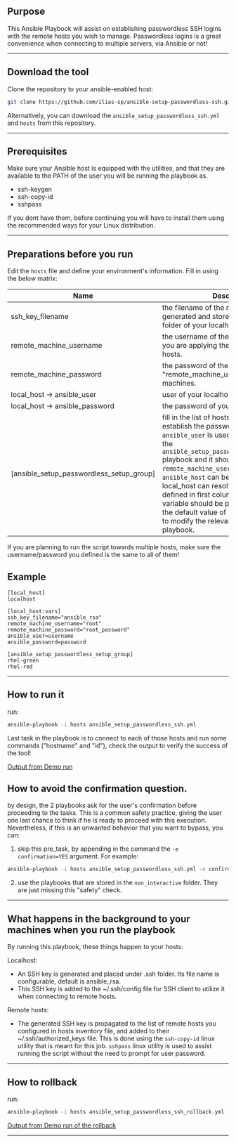 ## Purpose

This Ansible Playbook will assist on establishing passwordless SSH logins with the remote hosts you wish to manage. Passwordless logins is a great convenience when connecting to multiple servers, via Ansible or not!

---

## Download the tool

Clone the repository to your ansible-enabled host:

```bash
git clone https://github.com/ilias-sp/ansible-setup-passwordless-ssh.git
```

Alternatively, you can download the `ansible_setup_passwordless_ssh.yml` and `hosts` from this repository.

---

## Prerequisites

Make sure your Ansible host is equipped with the utilities, and that they are available to the PATH of the user you will be running the playbook as.

- ssh-keygen
- ssh-copy-id
- sshpass

If you dont have them, before continuing you will have to install them using the recommended ways for your Linux distribution.

---

## Preparations before you run

Edit the `hosts` file and define your environment's information. Fill in using the below matrix:

| Name | Description |
| ----------------------- | ---------------------------------------------- |
| ssh_key_filename | the filename of the new SSH key to be generated and stored under your .ssh folder of your localhost. |
| remote_machine_username | the username of the remote machines. If you are applying the procedure to multiple hosts. |
| remote_machine_password | the password of the "remote_machine_username" remote machines. |
| local_host -> ansible_user | user of your localhost |
| local_host -> ansible_password | the password of your localhost's account |
| [ansible_setup_passwordless_setup_group] | fill in the list of hosts that you want to establish the passwordless login with. the `ansible_user` is used only when executing the `ansible_setup_passwordless_ssh_rollback` playbook and it should match the `remote_machine_username`. The `ansible_host` can be ommitted if local_host can resolve the hostname you defined in first column. the `ansible_port` variable should be present even if it has the default value of 22, else you will have to modify the relevant task in the playbook. |

If you are planning to run the script towards multiple hosts, make sure the username/password you defined is the same to all of them!

## Example

```
[local_host]
localhost

[local_host:vars]
ssh_key_filename="ansible_rsa"
remote_machine_username="root"
remote_machine_password="root_password"
ansible_user=username
ansible_password=password

[ansible_setup_passwordless_setup_group]
rhel-green
rhel-red
```

---

## How to run it

run:

```bash
ansible-playbook -i hosts ansible_setup_passwordless_ssh.yml
```

Last task in the playbook is to connect to each of those hosts and run some commands ("hostname" and "id"), check the output to verify the success of the tool!

[Output from Demo run](demo/SampleRun.md)


## How to avoid the confirmation question.

by design, the 2 playbooks ask for the user's confirmation before proceeding to the tasks. This is a common safety practice, giving the user one last chance to think if he is ready to proceed with this execution.
Nevertheless, if this is an unwanted behavior that you want to bypass, you can:

1. skip this pre_task, by appending in the command the `-e confirmation=YES` argument. For example:

```bash
ansible-playbook -i hosts ansible_setup_passwordless_ssh.yml -e confirmation=YES
```

2. use the playbooks that are stored in the `non_interactive` folder. They are just missing this "safety" check.

---

## What happens in the background to your machines when you run the playbook

By running this playbook, these things happen to your hosts:

Localhost:
- An SSH key is generated and placed under .ssh folder. Its file name is configurable, default is ansible_rsa.
- This SSH key is added to the ~/.ssh/config file for SSH client to utilize it when connecting to remote hosts.

Remote hosts:
- The generated SSH key is propagated to the list of remote hosts you configured in hosts inventory file, and added to their ~/.ssh/authorized_keys file. This is done using the `ssh-copy-id` linux utility that is meant for this job. `sshpass` linux utility is used to assist running the script without the need to prompt for user password.

---

## How to rollback

run:

```bash
ansible-playbook -i hosts ansible_setup_passwordless_ssh_rollback.yml
```

[Output from Demo run of the rollback](demo/SampleRun_Rollback.md)

---

